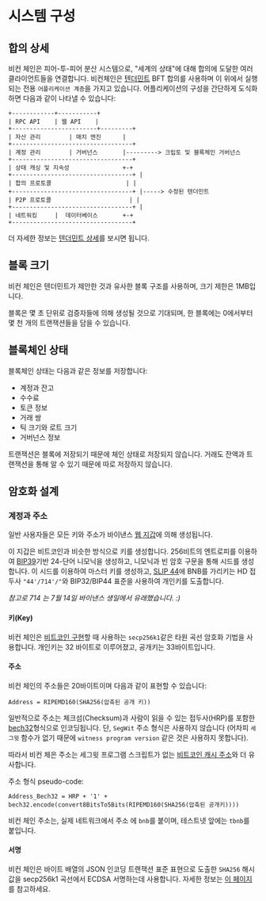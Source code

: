 # 시스템 구성

## 합의 상세

비컨 체인은 피어-투-피어 분산 시스템으로, "세계의 상태"에 대해 합의에 도달한 여러 클라이언트들을 연결합니다. 비컨체인은 [텐더민트](https://github.com/tendermint/tendermint) BFT 합의를 사용하며 이 위에서 실행되는 전용 `어플리케이션 계층`을 가지고 있습니다. 어플리케이션의 구성을 간단하게 도식화 하면 다음과 같이 나타낼 수 있습니다:

```
+------------+-----------+
| RPC API    | 웹 API    |
+------------------------+---------+
| 자산 관리        | 매치 엔진      |
+----------------------------------+
| 계정 관리        | 거버넌스       |---------> 크립토 및 블록체인 거버넌스
+----------------------------------+
| 상태 캐싱 및 지속성               +-+
+----------------------------------+ |
| 합의 프로토콜                     | |
+----------------------------------+ |-----> 수정된 텐더민트
| P2P 프로토콜                      | |
+----------------------------------+ |
| 네트워킹     |  데이터베이스       +-+
+----------------------------------+

```

더 자세한 정보는 [텐더민트 상세](https://github.com/tendermint/tendermint/blob/master/docs/spec/consensus/consensus.md)를 보시면 됩니다.

## 블록 크기

비컨 체인은 텐더민트가 제안한 것과 유사한 블록 구조를 사용하며, 크기 제한은 1MB입니다.

블록은 몇 초 단위로 검증자들에 의해 생성될 것으로 기대되며, 한 블록에는 0에서부터 몇 천 개의 트랜잭션들을 담을 수 있습니다.

## 블록체인 상태

블록체인 상태는 다음과 같은 정보를 저장합니다:

- 계정과 잔고
- 수수료
- 토큰 정보
- 거래 쌍
- 틱 크기와 로트 크기
- 거버넌스 정보

트랜잭션은 블록에 저장되기 때문에 체인 상태로 저장되지 않습니다. 거래도 잔액과 트랜잭션을 통해 알 수 있기 때문에 따로 저장하지 않습니다.

## 암호화 설계

### 계정과 주소

일반 사용자들은 모든 키와 주소가 바이낸스 [웹 지갑](https://www.binance.org/en/create)에 의해 생성됩니다.

이 지갑은 비트코인과 비슷한 방식으로 키를 생성합니다. 256비트의 엔트로피를 이용하여 [BIP39](https://github.com/bitcoin/bips/blob/master/bip-0039.mediawiki)기반 24-단어 니모닉을 생성하고, 니모닉과 빈 암호 구문을 통해 시드를 생성합니다. 이 시드를 이용하여 마스터 키를 생성하고, [SLIP 44](https://github.com/satoshilabs/slips/blob/master/slip-0044.md)에 BNB를 가리키는 HD 접두사 `"44'/714'/"`와 BIP32/BIP44 표준을 사용하여 개인키를 도출합니다.

_참고로 714 는 7월 14일 바이낸스 생일에서 유래했습니다. :)_

#### 키(Key)

비컨 체인은 [비트코인 구현](https://github.com/btcsuite/btcd/tree/master/btcec)할 때 사용하는 `secp256k1`같은 타원 곡선 암호화 기법을 사용합니다. 개인키는 32 바이트로 이루어졌고, 공개키는 33바이트입니다.

#### 주소

비컨 체인의 주소들은 20바이트이며 다음과 같이 표현할 수 있습니다:

```
Address = RIPEMD160(SHA256(압축된 공개 키))
```

일반적으로 주소는 체크섬(Checksum)과 사람이 읽을 수 있는 접두사(HRP)를 포함한 [bech32](https://github.com/bitcoin/bips/blob/master/bip-0173.mediawiki)형식으로 인코딩됩니다. 단, `SegWit` 주소 형식은 사용하지 않습니다 (어차피 `세그윗` 함수가 없기 때문에 `witness program version` 같은 것은 사용하지 못합니다).

따라서 비컨 체은 주소는 세그윗 프로그램 스크립트가 없는 [비트코인 캐시 주소](https://github.com/bitcoincashorg/bitcoincash.org/blob/master/spec/cashaddr.md)와 더 유사합니다.

주소 형식 pseudo-code:

```
Address_Bech32 = HRP + '1' + bech32.encode(convert8BitsTo5Bits(RIPEMD160(SHA256(압축된 공개키))))
```

비컨 체인 주소는, 실제 네트워크에서 주소 에 `bnb`를 붙이며, 테스트넷 앞에는 `tbnb`를 붙입니다.

#### 서명

비컨 체인은 바이트 배열의 JSON 인코딩 트랜잭션 표준 표현으로 도출한 `SHA256` 해시값을 secp256k1 곡선에서 ECDSA 서명하는데 사용합니다. 자세한 정보는 [이 페이지](encoding/encoding.md#canonical-bytes-for-signing)를 참고하세요.
